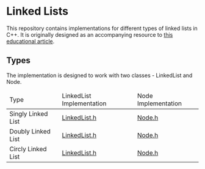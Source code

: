 # Linked Lists

This repository contains implementations for different types of linked lists in C++. It is originally designed as an accompanying resource to [this educational article](https://medium.com/@nikola.n.lazarov/data-structure-design-implementation-and-applications-linked-lists-9568485b4936).

## Types

The implementation is designed to work with two classes - LinkedList and Node.

<table>
  <thead>
    <tr>
      <td>Type</td>
      <td>LinkedList Implementation</td>
      <td>Node Implementation</td>
    </tr>
  </thead>
  <tbody>
    <tr>
      <td>Singly Linked List</td>
      <td>
        <a href="https://github.com/nikelaz/linked-lists/blob/main/src/singly-linked-list/LinkedList.h">LinkedList.h</a>
      </td>
      <td>
        <a href="https://github.com/nikelaz/linked-lists/blob/main/src/singly-linked-list/Node.h">Node.h</a>
      </td>
    </tr>
    <tr>
      <td>Doubly Linked List</td>
      <td>
        <a href="https://github.com/nikelaz/linked-lists/blob/main/src/doubly-linked-list/LinkedList.h">LinkedList.h</a>
      </td>
      <td>
        <a href="https://github.com/nikelaz/linked-lists/blob/main/src/doubly-linked-list/Node.h">Node.h</a>
      </td>
    </tr>
    <tr>
      <td>Circly Linked List</td>
      <td>
        <a href="https://github.com/nikelaz/linked-lists/blob/main/src/circly-linked-list/LinkedList.h">LinkedList.h</a>
      </td>
      <td>
        <a href="https://github.com/nikelaz/linked-lists/blob/main/src/circly-linked-list/Node.h">Node.h</a>
      </td>
    </tr>
  </tbody>
</table>